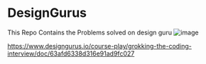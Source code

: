 # DesignGurus
This Repo Contains the Problems solved on design guru
![image](https://github.com/Mshashikanth1/DesignGuru/assets/57630057/bf586045-38f4-42c7-b905-5a7ba0d33b6b)



https://www.designgurus.io/course-play/grokking-the-coding-interview/doc/63afd6338d316e91ad9fc027
